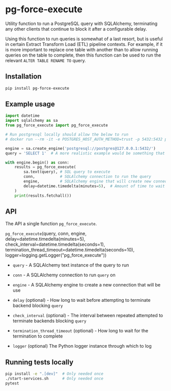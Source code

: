 # pg-force-execute

Utility function to run a PostgreSQL query with SQLAlchemy, terminating any other clients that continue to block it after a configurable delay.

Using this function to run queries is somewhat of a last resort, but is useful in certain Extract Transform Load (ETL) pipeline contexts. For example, if it is more important to replace one table with another than to allow running queries on the table to complete, then this function can be used to run the relevant `ALTER TABLE RENAME TO` query.


## Installation

```bash
pip install pg-force-execute
```


## Example usage

```python
import datetime
import sqlalchemy as sa
from pg_force_execute import pg_force_execute

# Run postgresql locally should allow the below to run
# docker run --rm -it -e POSTGRES_HOST_AUTH_METHOD=trust -p 5432:5432 postgres

engine = sa.create_engine('postgresql://postgres@127.0.0.1:5432/')
query = 'SELECT 1'  # A more realistic example would be something that needs an exclusive lock on a table

with engine.begin() as conn:
    results = pg_force_execute(
        sa.text(query), # SQL query to execute
        conn,           # SQLAlchemy connection to run the query
        engine,         # SQLAlchemy engine that will create new connections to cancel blocking queries
        delay=datetime.timedelta(minutes=5),  # Amount of time to wait before cancelling queries
    )
    print(results.fetchall())
```


## API

The API a single function `pg_force_execute`.

`pg_force_execute`(query, conn, engine, delay=datetime.timedelta(minutes=5), check_interval=datetime.timedelta(seconds=1), termination_thread_timeout=datetime.timedelta(seconds=10), logger=logging.getLogger("pg_force_execute"))

- `query` - A SQLAlchemy text instance of the query to run

- `conn` - A SQLAlchemy connection to run `query` on

- `engine` - A SQLAlchemy engine to create a new connection that will be use

- `delay` (optional) - How long to wait before attempting to terminate backend blocking `query`

- `check_interval` (optional) - The interval between repeated attempted to terminate backends blocking `query`

- `termination_thread_timeout` (optional) - How long to wait for the termination to complete

- `logger` (optional) The Python logger instance through which to log


## Running tests locally

```bash
pip install -e ".[dev]"  # Only needed once
./start-services.sh      # Only needed once
pytest
```
